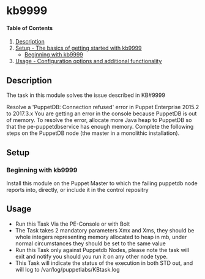 
# kb9999



#### Table of Contents

1. [Description](#description)
2. [Setup - The basics of getting started with kb9999](#setup)
    * [Beginning with kb9999](#beginning-with-kb9999)
3. [Usage - Configuration options and additional functionality](#usage)

## Description

The task in this module solves the issue described in KB#9999 

Resolve a 'PuppetDB: Connection refused' error in Puppet Enterprise 2015.2 to 2017.3.x
You are getting an error in the console because PuppetDB is out of memory. To resolve the error, allocate more Java heap to PuppetDB so that the pe-puppetdbservice has enough memory. Complete the following steps on the PuppetDB node (the master in a monolithic installation).



## Setup


### Beginning with kb9999  

Install this module on the Puppet Master to which the failing puppetdb node reports into, directly, or include it in the control repositry

## Usage


- Run this Task Via the  PE-Console or with Bolt
- The Task takes 2 mandatory parameters Xmx and Xms, they should be whole integers representing memory allocated to heap in mb, under normal circumstances they should be set to the same value
- Run this Task only against Puppetdb Nodes, please note the task will exit and notify you should you run it on any other node type.
- This Task will indicate the status of the execution in both STD out, and will log to /var/log/puppetlabs/KBtask.log

